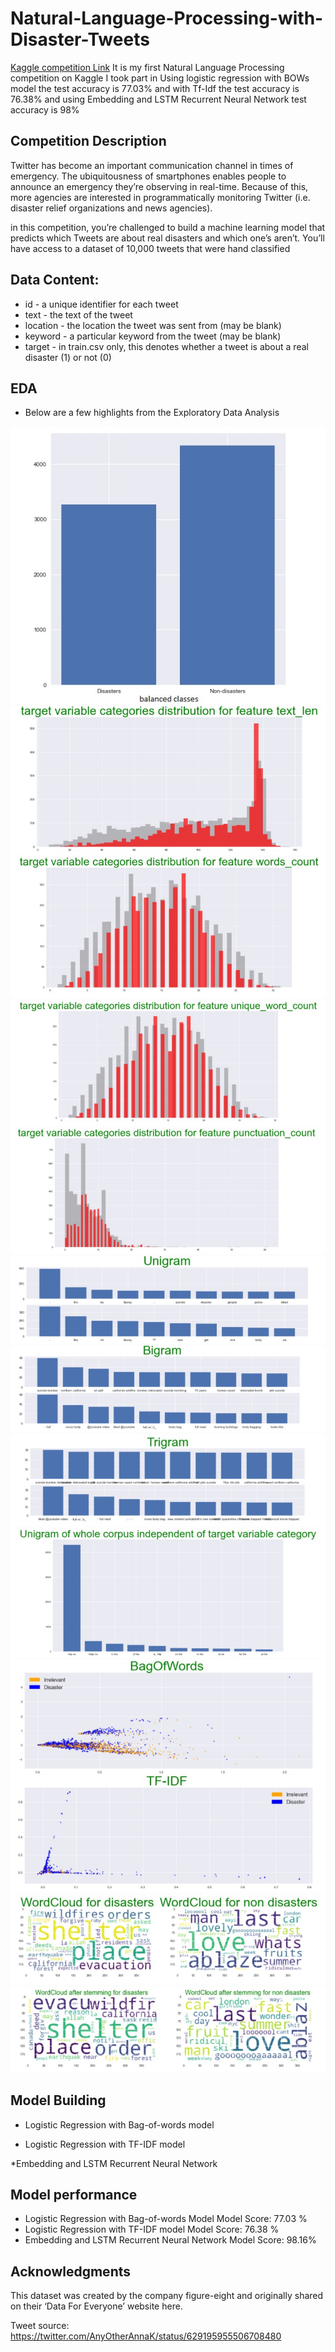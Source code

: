 # Natural-Language-Processing-with-Disaster-Tweets
[ Kaggle competition Link](https://www.kaggle.com/c/nlp-getting-started/overview)
It is my first Natural Language Processing competition on Kaggle I took part in Using logistic regression with BOWs model the  test accuracy is 77.03% and with Tf-Idf the test accuracy is 76.38% and using Embedding and LSTM Recurrent Neural Network test accuracy is 98%
## Competition Description
Twitter has become an important communication channel in times of emergency.
The ubiquitousness of smartphones enables people to announce an emergency they’re observing in real-time. Because of this, more agencies are interested in programmatically monitoring Twitter (i.e. disaster relief organizations and news agencies). 

in this competition, you’re challenged to build a machine learning model that predicts which Tweets are about real disasters and which one’s aren’t. You’ll have access to a dataset of 10,000 tweets that were hand classified

## Data Content:
* id - a unique identifier for each tweet
* text - the text of the tweet
* location - the location the tweet was sent from (may be blank)
* keyword - a particular keyword from the tweet (may be blank)
* target - in train.csv only, this denotes whether a tweet is about a real disaster (1) or not (0)

## EDA
* Below are a few highlights from the Exploratory Data Analysis

<img src="Images/BALANCED_CLASSES.jpg"/>
<img src="Images/PLOT1.jpg"/>
<img src="Images/PLOT2.jpg"/>
<img src="Images/PLOT3.jpg"/>
<img src="Images/PLOT4.jpg"/>
<img src="Images/UNIGRAM.jpg"/>
<img src="Images/BIGRAM.jpg"/>
<img src="Images/TRIGRAM.jpg"/>
<img src="Images/PLOT5.jpg"/>
<img src="Images/Visualization.jpg"/>
<img src="Images/WORDCLOUD.jpg"/>
<img src="Images/WORDCLOUD2.jpg"/>

## Model Building
* Logistic Regression with Bag-of-words model
 
* Logistic Regression with TF-IDF model

*Embedding and LSTM Recurrent Neural Network

 
## Model performance
* Logistic Regression with Bag-of-words Model Model Score: 77.03 %
* Logistic Regression with TF-IDF model Model Score: 76.38 %
* Embedding and LSTM Recurrent Neural Network Model Score: 98.16%


## Acknowledgments
This dataset was created by the company figure-eight and originally shared on their ‘Data For Everyone’ website here.

Tweet source: https://twitter.com/AnyOtherAnnaK/status/629195955506708480
